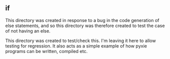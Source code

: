 if
--
This directory was created in response to a bug in the code generation of
else statements, and so this directory was therefore created to test the case 
of not having an else.

This directory was created to test/check this. I'm leaving it here to allow
testing for regression. It also acts as a simple example of how pyxie programs
can be written, compiled etc.
